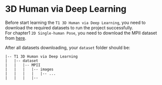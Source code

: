 # 3D Human via Deep Learning

Before start learning the `T1 3D Human via Deep Learning`, you need to download the required datasets to run the project successfully.<br>
For chapter1 `2D Single-human Pose`, you need to download the MPII dataset from [here](http://human-pose.mpi-inf.mpg.de/).

After all datasets downloading, your `dataset` folder should be:
```
|-- T1 3D Human via Deep Learning
|   |-- dataset  
|   |   |-- MPII
|   |   |   |-- images
|   |   |   |   |-- ...
|   |   |   |-- 
```
